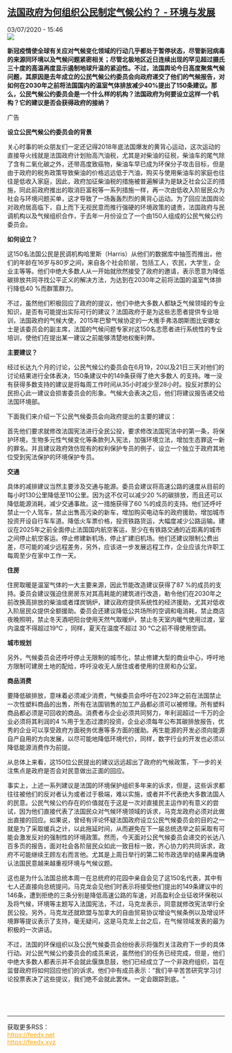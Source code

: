 <!--1593788177000-->
[法国政府为何组织公民制定气候公约？ - 环境与发展](http://www.rfi.fr//cn/%E7%94%9F%E6%80%81/20200703-%E6%B3%95%E5%9B%BD%E6%94%BF%E5%BA%9C%E4%B8%BA%E4%BD%95%E7%BB%84%E7%BB%87%E5%85%AC%E6%B0%91%E5%88%B6%E5%AE%9A%E6%B0%94%E5%80%99%E5%85%AC%E7%BA%A6)
------

<div>03/07/2020 - 15:46</div><img src="https://s.rfi.fr/media/display/0c957f1c-b9f9-11ea-9975-005056bff430/w:310/p:16x9/2020-06-29t102152z_451941605_rc2yih9z6gtx_rtrmadp_3_france-election-ecology_0.jpg"><p><strong>新冠疫情使全球有关应对气候变化领域的行动几乎都处于暂停状态，尽管新冠病毒的来源同环境以及气候问题紧密相关；尽管北极地区近日连续出现的罕见超过摄氏三十度的高温再度显示遏制地球升温的紧迫性。不过，法国舆论今日高度聚焦气候问题，其原因是去年成立的公民气候公约委员会向政府递交了他们的气候报告，对如何在2030年之前将法国国内的温室气体排放减少40%提出了150条建议。那么，公民气候公约委员会是一个什么样的机构？法国政府为何要设立这样一个机构？它的建议是否会获得政府的接纳？</strong></p><div class="t-content__body u-clearfix"><div class="m-interstitial"><div class="m-interstitial__ad"><divclass="m-block-ad "data-tms-ad-type="box"data-tms-ad-status="idle"data-tms-ad-pos="1"><div class="m-block-ad__label">广告</div><div class="m-block-ad__content"></div></div></div></div><p><strong>设立公民气候公约委员会的背景</strong></p><p>关心时事的听众朋友们一定还记得2018年底法国爆发的黄背心运动，这次运动的直接导火线就是法国政府计划抬高汽油税，尤其是对柴油的征税，柴油车的尾气除了含有二氧化碳之外，还带高度致癌物，柴油车早已成为环保分子攻击目标，但是由于政府的税务政策导致柴油的价格远远低于汽油，购买与使用柴油车的家庭也往往是低收入家庭，因此，政府加征柴油税的措施被普遍解读为是缺乏社会公正的措施，同此前政府推出的取消巨富税等一系列措施一样，再一次由低收入阶层民众为社会与环境问题买单，这才导致了一场轰轰烈烈的黄背心运动。为了回应法国舆论对政府居高临下，自上而下无视民意而推行强硬的环境政策的谴责，法国政府与民调机构以及气候组织合作，于去年一月份设立了一个由150人组成的公民气候公约委员会。</p><p><strong>如何设立？</strong></p><p>这150名法国公民是民调机构哈里斯（Harris）从他们的数据库中抽签而推出，他们的年龄在16岁与80岁之间，来自各个社会阶层，包括工人，农民，大学生，企业主等等。他们中绝大多数人从一开始就欣然接受了政府的邀请，表示愿意为降低碳排放共同寻找公平正义的解决方法，为达到在2030年之前将法国的温室气体排行降低40 %而群策群力。</p><p>不过，虽然他们积极回应了政府的提议，他们中绝大多数人都缺乏气候领域的专业知识，是否有可能提出实际可行的建议？法国政府于是为这些志愿者提供专业培训，法国政府的气候大使，2015年巴黎气候协定的一大推手弗洛朗斯图比安娜女士是该委员会的副主席，法国的气候问题专家对这150名志愿者进行系统性的专业培训，使他们在提出某一建议之前能够清楚地权衡利弊。</p><p><strong>主要建议？</strong></p><p>经过长达九个月的讨论，公民气候公约委员会在6月19，20以及21日三天对他们的讨论结果进行全体表决，150条建议中的149条获得了绝大多数人 的支持。唯一没有获得多数支持的建议是将每周工作时间从35小时减少至28小时。投反对票的公民担心此一建议会损害委员会的形象。气候大会表决之后，他们将建议报告递交给法国环境部。</p><p>下面我们来介绍一下公民气候委员会向政府提出的主要的建议：</p><p>首先他们要求就修改法国宪法进行全民公投，要求修改法国宪法中的第一条，将保护环境，生物多元性气候变化等条款列入宪法，加强环境立法，增加生态罪这一新的罪名。并且建议政府效仿现有的权利保护专员的例子，设立一个独立于政府其地位受到宪法保护的环境保护专员。</p><p><strong>交通</strong></p><p>具体的减排建议当然主要涉及交通与能源。委员会建议将高速公路的速度从目前的每小时130公里降低至110公里。因为这不仅可以减少20 %的碳排放，而且还可以降低能源消耗，减少交通事故。这一措施获得了60 %的成员的支持。他们还呼吁禁止一个人驾车，禁止出售高污染的新车，增加购买电动车的政府援助，增加城市投资开设自行车车道。降低火车票价格，投资铁路货运，大幅度减少公路运输。建议在2025年之前全面停止法国国内航空客运，至少在有铁路交通的近距离的城市之间停止航空客运。停止修建新机场，停止扩建旧机场。他们还建议限制公费出差，尽可能的减少远程差务，另外，应该进一步发展远程工作，企业应该允许职工每周至少在家中工作一天。</p><p><strong>住房</strong></p><p>住房取暖是温室气体的一大主要来源，因此节能改造建议获得了87 %的成员的支持。委员会建议强迫住房房东对其高耗能的建筑进行改造，勒令他们在2030年之前改换高排放的柴油或者煤炭锅炉，建议政府提供系统性的经济援助，尤其对低收入阶层民众提供全额援助。委员会还建议降低公共场所的空调和电消耗，禁止商店夜晚照明，禁止冬天酒吧阳台使用天然气取暖炉，禁止冬天室内暖气使用过渡，室内温度不得超过19°C ，同样，夏天在温度不超过 30 °C之前不得使用空调。</p><p><strong>城市规划</strong></p><p>另外，气候委员会还呼吁停止无限制的城市化，禁止修建大型的商业中心，呼吁地方限制可建房土地的配给，呼吁没收无人居住或者使用的住房和办公室。</p><p><strong>商品消费</strong></p><p>要降低碳排放，意味着必须减少消费，气候委员会呼吁在2023年之前在法国禁止一次性塑料商品的出售，所有在法国销售的加工产品都必须可以被修理。所有塑料商品都必须是可回收的商品。消费者与企业必须共同努力，年利润超过一千万的企业必须将其利润的4 %用于生态过渡的投资，企业必须每年公布其碳排放报告，优秀的企业可以享受政府方面税务优惠等多方面的援助。再生能源的开发必须向能源自产自用的方向发展，以尽可能地降低环境代价，同样，数字行业的开发也必须以降低能源消费作为前提。</p><p>从总体上来看，这150位公民提出的建议远远超出了政府的气候政策，下一步的关注焦点是政府是否会对民意做出正面的回应。</p><p>事实上，上述一系列建议是法国的环境保护组织多年来的诉求，但是，这些诉求都往往被他们的反对者认为或者过于极端，难以实施，或者并不代表绝大多数法国人的民意。公民气候公约存在的价值就在于这是一次对直接民主运作的有意义的尝试，因为他们直接代表了法国民众对气候环境领域的诉求，马克龙政府必须对此做出直接的回应。如果说，曾经有评论怀疑法国政府设立公民气候委员会的目的之一就是为了采取缓兵之计，以此拖延时间，从而避免在下一届总统选举之前采取有可能会激发反对的强制性的环境政策。然而，今天面对公民气候委员会递交的长达八百多页的报告，面对社会各阶层民众如此一致目标一致，齐心协力的共同诉求，政府不可能继续王顾左右而言他。尤其是上周日举行的第二轮市政选举的结果再度确认法国民意越来越重视环境与气候议题。</p><p>这也是为什么法国总统本周一在总统府的花园中亲自会见了这150名代表，其中有七人还直接向总统提问。马克龙会见他们时表示将接受他们提出的149条建议中的146条，遭到拒绝的三条分别是降低高速公路的车速，对高盈利企业征收环保税以及将气候，环境等主题写入法国宪法，不过，马克龙表示，同意就修改宪法举行全民公投。另外，马克龙还就欧盟与加拿大的自由贸易协议增设气候条例以及增设环境罪等提议表示了支持，毫无疑问，这是马克龙上台之后，在气候领域发表的最为积极的一次讲话。</p><p>不过，法国的环保组织以及公民气候委员会纷纷表示将强烈关注政府下一步的具体行动。对公民气候公约委员会的成员来说，虽然他们的任务已经完成，但是，他们中绝大多数人都表示并不会就此偃旗息鼓，他们已经成立了一个非政府组织，旨在监督政府将如何回应他们的诉求。他们中有成员表示：“我们辛辛苦苦研究学习讨论投票表决了这些提议，我们绝不会就此罢休。一定会跟踪到底。“</p><p> </p><div class="o-self-promo o-self-promo--nl o-self-promo--hidden" data-selfpromo-newsletter></div><div class="o-self-promo o-self-promo--app o-self-promo--hidden" data-selfpromo-app></div></div><br><hr><div>获取更多RSS：<br><a href="https://feedx.net" style="color:orange" target="_blank">https://feedx.net</a> <br><a href="https://feedx.xyz" style="color:orange" target="_blank">https://feedx.xyz</a><br></div>
